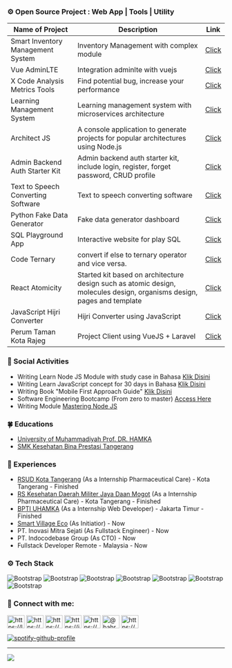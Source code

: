<h3 align="left">⚙️ Open Source Project : Web App | Tools | Utility</h3>

| Name of Project | Description  |  Link |
| --------------- | ------------ |  ---- |
|  Smart Inventory Management System | Inventory Management with complex module      | [Click](https://github.com/Bahrul-Rozak/Smart-Inventory-Management-System)       |
|  Vue AdminLTE                      | Integration adminlte with vuejs               | [Click](https://github.com/Bahrul-Rozak/Vue-AdminLTE)                            |
| X Code Analysis Metrics Tools      | Find potential bug, increase your performance | [Click](https://github.com/Bahrul-Rozak/X-Code-Analysis-Metrics-Tool)            |
| Learning Management System         | Learning management system with microservices architecture | [Click](https://github.com/Bahrul-Rozak/Learning-Management-System) |
| Architect JS                       | A console application to generate projects for popular architectures using Node.js | [Click](https://github.com/Bahrul-Rozak/ArchitectJS) |
| Admin Backend Auth Starter Kit     | Admin backend auth starter kit, include login, register, forget password, CRUD profile | [Click](https://github.com/Bahrul-Rozak/Admin-Backend-Auth-Starter-Kit) |
| Text to Speech Converting Software | Text to speech converting software | [Click](https://github.com/Bahrul-Rozak/Text-to-Speech-Converting-Software) |
| Python Fake Data Generator         | Fake data generator dashboard      | [Click](https://github.com/Bahrul-Rozak/Python-Fake-Data-Generator-Dashboard) |
| SQL Playground App                 | Interactive website for play SQL   | [Click](https://github.com/Bahrul-Rozak/SQL-Playground-App) |
| Code Ternary                       | convert if else to ternary operator and vice versa. | [Click](https://github.com/Bahrul-Rozak/Code-Ternary)|
| React Atomicity | Started kit based on architecture design such as atomic design, molecules design, organisms design, pages and template | [Click](https://github.com/Bahrul-Rozak/React-Atomicity)|
| JavaScript Hijri Converter     | Hijri Converter using JavaScript | [Click](https://github.com/Bahrul-Rozak/JavaScript-Hijri-Converter)|
| Perum Taman Kota Rajeg         | Project Client using VueJS + Laravel | [Click](https://github.com/Bahrul-Rozak/Perumahan-Taman-Kota-Rajeg)|

### 🌱 Social Activities

- Writing Learn Node JS Module with study case in Bahasa [Klik Disini](https://github.com/Bahrul-Rozak/Belajar-Node-JS)
- Writing Learn JavaScript concept for 30 days in Bahasa  [Klik Disini](https://github.com/Bahrul-Rozak/30-Hari-JavaScript-Ramadhan-Edition)
- Writing Book "Mobile First Approach Guide" [Klik Disini](https://www.researchgate.net/publication/366657605_Mobile_First_Approach_Guide)
- Software Engineering Bootcamp (From zero to master) [Access Here](https://github.com/Bahrul-Rozak/Software-Engineering-Bootcamp)
- Writing Module [Mastering Node JS](https://github.com/Bahrul-Rozak/mastering-node-js)

### 🍀 Educations

- [University of Muhammadiyah Prof. DR. HAMKA](https://uhamka.ac.id/) 
- [SMK Kesehatan Bina Prestasi Tangerang](https://www.instagram.com/smkkesbipta/?hl=en) 

### 🍃 Experiences

- [RSUD Kota Tangerang](https://rsud.tangerangkota.go.id/) (As a Internship Pharmaceutical Care) - Kota Tangerang - Finished 
- [RS Kesehatan Daerah Militer Jaya Daan Mogot](https://www.instagram.com/rsdaanmogot/?hl=en) (As a Internship Pharmaceutical Care) - Kota Tangerang - Finished 
- [BPTI UHAMKA](https://bpti.uhamka.ac.id/) (As a Internship Web Developer) - Jakarta Timur - Finished
- [Smart Village Eco](https://github.com/smart-village-group) (As Initiatior) - Now
- PT. Inovasi Mitra Sejati (As Fullstack Engineer) - Now
- PT. Indocodebase Group (As CTO) - Now
- Fullstack Developer Remote - Malaysia - Now
                                                                                                                
<!-- <img align='left' src="https://i.pinimg.com/originals/72/3f/e9/723fe9bf86184230f7286634f3b74543.gif" width="230"> -->
<!-- ![Welcome](https://i.pinimg.com/originals/72/3f/e9/723fe9bf86184230f7286634f3b74543.gif) 
  -->

### ⚙️ Tech Stack
![Bootstrap](https://img.shields.io/badge/-html5-05122A?style=for-the-badge&logo=html5&color=353535) 
![Bootstrap](https://img.shields.io/badge/-css3-05122A?style=for-the-badge&logo=css3&color=353535) 
![Bootstrap](https://img.shields.io/badge/-javascript-05122A?style=for-the-badge&logo=javascript&color=353535) 
![Bootstrap](https://img.shields.io/badge/-typescript-05122A?style=for-the-badge&logo=typescript&color=353535) 
![Bootstrap](https://img.shields.io/badge/-react-05122A?style=for-the-badge&logo=react&color=353535) 
![Bootstrap](https://img.shields.io/badge/-jasmine-05122A?style=for-the-badge&logo=jasmine&color=353535) 
![Bootstrap](https://img.shields.io/badge/-jest-05122A?style=for-the-badge&logo=jest&color=353535)

<h3 align="left"> 🌴 Connect with me:</h3>
<p align="left">
<a href="https://linkedin.com/in/bahrul-rozak" target="blank"><img align="center" src="https://raw.githubusercontent.com/rahuldkjain/github-profile-readme-generator/master/src/images/icons/Social/linked-in-alt.svg" alt="https://linkedin.com/in/bahrul-rozak" height="30" width="40" /></a>
<a href="https://stackoverflow.com/users/21904850/rozak" target="blank"><img align="center" src="https://raw.githubusercontent.com/rahuldkjain/github-profile-readme-generator/master/src/images/icons/Social/stack-overflow.svg" alt="https://stackoverflow.com/users/20835639/bahrul-rozak" height="30" width="40" /></a>
<a href="https://www.facebook.com/people/bahrul-rozak/100089773847661/" target="blank"><img align="center" src="https://raw.githubusercontent.com/rahuldkjain/github-profile-readme-generator/master/src/images/icons/Social/facebook.svg" alt="https://www.facebook.com/people/bahrul-rozak/100089773847661/" height="30" width="40" /></a>
<a href="https://instagram.com/rozak.dexamethasone" target="blank"><img align="center" src="https://raw.githubusercontent.com/rahuldkjain/github-profile-readme-generator/master/src/images/icons/Social/instagram.svg" alt="https://instagram.com/rozak.dexamethasone" height="30" width="40" /></a>
<a href="https://dribbble.com/bahrulrozak078" target="blank"><img align="center" src="https://raw.githubusercontent.com/rahuldkjain/github-profile-readme-generator/master/src/images/icons/Social/dribbble.svg" alt="https://dribbble.com/rozak13/collections" height="30" width="40" /></a>
<a href="https://medium.com/@bahrulrozak" target="blank"><img align="center" src="https://raw.githubusercontent.com/rahuldkjain/github-profile-readme-generator/master/src/images/icons/Social/medium.svg" alt="@bahrulrozak" height="30" width="40" /></a>
<a href="https://www.youtube.com/@bahrulrozak078" target="blank"><img align="center" src="https://raw.githubusercontent.com/rahuldkjain/github-profile-readme-generator/master/src/images/icons/Social/youtube.svg" alt="https://www.youtube.com/@bahrulrozak078" height="30" width="40" /></a>
</p>

[![spotify-github-profile](https://spotify-github-profile.vercel.app/api/view?uid=y815lrm95x23ga03elyv3x2jc&cover_image=true&theme=novatorem&show_offline=false&background_color=121212&interchange=false&bar_color=53b14f&bar_color_cover=false)](https://github.com/kittinan/spotify-github-profile)

---
[![](https://visitcount.itsvg.in/api?id=Bahrul-Rozak&icon=0&color=0)](https://visitcount.itsvg.in)

<!-- Proudly created with GPRM ( https://gprm.itsvg.in ) -->
